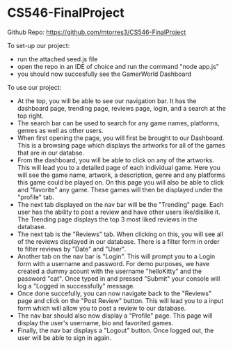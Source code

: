 # CS546-FinalProject
Github Repo: https://github.com/mtorres3/CS546-FinalProject

To set-up our project:
- run the attached seed.js file
- open the repo in an IDE of choice and run the command "node app.js"
- you should now succesfully see the GamerWorld Dashboard

To use our project:
- At the top, you will be able to see our navigation bar. It has the dashboard page, trending page, reviews page, login, and a search at the top right.
- The search bar can be used to search for any game names, platforms, genres as well as other users.
- When first opening the page, you will first be brought to our Dashboard. This is a browsing page which displays the artworks for all of the games that are in our databse.
- From the dashboard, you will be able to click on any of the artworks. This will lead you to a detailed page of each individual game. Here you will see the game name, artwork, a description, genre and any platforms this game could be played on. On this page you will also be able to click and "favorite" any game. These games will then be displayed under the "profile" tab.
- The next tab displayed on the nav bar will be the "Trending" page. Each user has the ability to post a review and have other users like/dislike it. The Trending page displays the top 3 most liked reviews in the database.
- The next tab is the "Reviews" tab. When clicking on this, you will see all of the reviews displayed in our database. There is a filter form in order to filter reviews by "Date" and "User". 
- Another tab on the nav bar is "Login". This will prompt you to a Login form with a username and password. For demo purposes, we have created a dummy acount with the username "helloKitty" and the password "cat". Once typed in and pressed "Submit" your console will log a "Logged in successfully" message.
- Once done succefully, you can now navigate back to the "Reviews" page and click on the "Post Review" button. This will lead you to a input form which will allow you to post a review to our database.
- The nav bar should also now display a "Profile" page. This page will display the user's username, bio and favorited games.
- Finally, the nav bar displays a "Logout" button. Once logged out, the user will be able to sign in again.
